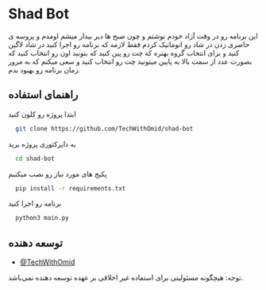 
# Shad Bot

این برنامه رو در وقت آزاد خودم نوشتم و چون صبح ها دیر بیدار میشم اومدم و پروسه ی حاضری زدن در شاد رو اتوماتیک کردم فقط لازمه که برنامه رو اجرا کنید در شاد لاگین کنید و برای انتخاب گروه بهتره که چت رو پین کنید که بتونید اون رو انتخاب کنید که بصورت عدد از سمت بالا به پایین میتونید چت رو انتخاب کنید و سعی میکنم که به مرور زمان برنامه رو بهبود بدم.



  
## راهنمای استفاده

ابتدا پروژه رو کلون کنید

```bash
  git clone https://github.com/TechWithOmid/shad-bot
```

به دایرکتوری پروژه برید

```bash
  cd shad-bot
```

پکیج های مورد نیاز رو نصب میکنیم

```bash
  pip install -r requirements.txt
```

برنامه رو اجرا کنید

```bash
  python3 main.py
```

## توسعه دهنده

- [@TechWithOmid](https://www.github.com/TechWithOmid)

توجه: هیچگونه مسئولیتی برای استفاده غیر اخلاقی بر عهده توسعه دهنده نمی‌باشد.
